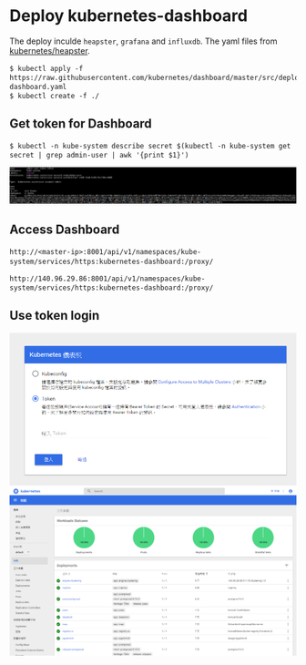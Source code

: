 # Deploy kubernetes-dashboard

The deploy inculde `heapster`, `grafana` and `influxdb`.
The yaml files from [kubernetes/heapster][heapster].

```shell
$ kubectl apply -f https://raw.githubusercontent.com/kubernetes/dashboard/master/src/deploy/recommended/kubernetes-dashboard.yaml
$ kubectl create -f ./
```

## Get token for Dashboard

```shell
$ kubectl -n kube-system describe secret $(kubectl -n kube-system get secret | grep admin-user | awk '{print $1}')
```
![alt text](/Images/admin_user_token.png "token")

## Access Dashboard

`http://<master-ip>:8001/api/v1/namespaces/kube-system/services/https:kubernetes-dashboard:/proxy/`

```
http://140.96.29.86:8001/api/v1/namespaces/kube-system/services/https:kubernetes-dashboard:/proxy/
```

## Use token login

![alt text](/Images/Dashboard_login.png "login use token")
![alt text](/Images/Dashboard_review.png "Dashboard")

[heapster]: https://github.com/kubernetes/heapster/tree/master/deploy/kube-config/influxdb